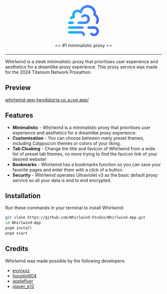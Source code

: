 <div align="center">
  <img src="./blue_whirlwind.png" height="100" /> <br /> <br>
⭐⭐ #1 minimalistic proxy ⭐⭐
</div>

<hr />
Whirlwind is a sleek minimalistic proxy that prioritises user experience and aesthetics for a dreamlike proxy experience. This proxy service was made for the 2024 Titanium Network Proxathon. 

## Preview

[whirlwind-app-twydsbzria-uc.a.run.app/](https://whirlwind-app-twydsbzria-uc.a.run.app/)

## Features

- **Minimalistic** - Whirlwind is a minimalistic proxy that prioritises user experience and aesthetics for a dreamlike proxy experience.
- **Customisation** - You can choose between many preset themes, including Catppuccin themes or colors of your liking.
- **Tab Cloaking** - Change the title and favicon of Whirlwind from a wide list of preset tab themes, no more trying to find the favicon link of your desired website!
- **Bookmarks** - Whirlwind has a bookmarks function so you can save your favorite pages and enter them with a click of a button.
- **Security** - Whirlwind operates Ultraviolet v3 as the basic default proxy service so all your data is end to end encrypted.

## Installation

Run these commands in your terminal to install Whirlwind:

```bash
git clone https://github.com/Whirlwind-Studio/Whirlwind-App.git
cd Whirlwind-App
pnpm install
pnpm start
````

## Credits

Whirlwind was made possible by the following developers:

- [evynxxz](https://github.com/evynnn)
- [liujustin604](https://github.com/liujustin604)
- [appleflyer](https://github.com/appleflyerv3)
- [player_k12](https://github.com/player-k12)
